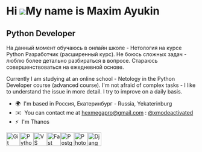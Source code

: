 Hi ![](https://user-images.githubusercontent.com/18350557/176309783-0785949b-9127-417c-8b55-ab5a4333674e.gif)My name is Maxim Ayukin
====================================================================================================================================

Python Developer
----------------

На данный момент обучаюсь в онлайн школе - Нетология на курсе Python Разработчик (расширенный курс). 
Не боюсь сложных задач - люблю более детально разбираться в вопросе.
Стараюсь совершенствоваться на ежедневной основе. 

Currently I am studying at an online school - Netology in the Python Developer course (advanced course). 
I'm not afraid of complex tasks - I like to understand the issue in more detail.
I try to improve on a daily basis.

*   🌍  I'm based in Россия, Екатеринбург - Russia, Yekaterinburg
*   ✉️  You can contact me at [hexmegapro@gmail.com](mailto:hexmegapro@gmail.com) : [@xmodeactivated]( https://t.me/xmodeactivated)
*   ⚡  I'm Thanos
<p align="left">
<a href="https://git-scm.com/" target="_blank" rel="noreferrer"><img src="https://raw.githubusercontent.com/danielcranney/readme-generator/main/public/icons/skills/git-colored.svg" width="36" height="36" alt="Git" /></a><a href="https://www.python.org/" target="_blank" rel="noreferrer"><img src="https://raw.githubusercontent.com/danielcranney/readme-generator/main/public/icons/skills/python-colored.svg" width="36" height="36" alt="Python" /></a><a href="https://code.visualstudio.com/" target="_blank" rel="noreferrer"><img src="https://raw.githubusercontent.com/danielcranney/readme-generator/main/public/icons/skills/visualstudiocode.svg" width="36" height="36" alt="VS Code" /></a><a href="https://fastapi.tiangolo.com/" target="_blank" rel="noreferrer"><img src="https://raw.githubusercontent.com/danielcranney/readme-generator/main/public/icons/skills/fastapi-colored.svg" width="36" height="36" alt="Fast API" /></a><a href="https://www.postgresql.org/" target="_blank" rel="noreferrer"><img src="https://raw.githubusercontent.com/danielcranney/readme-generator/main/public/icons/skills/postgresql-colored.svg" width="36" height="36" alt="PostgreSQL" /></a><a href="https://www.adobe.com/uk/products/photoshop.html" target="_blank" rel="noreferrer"><img src="https://raw.githubusercontent.com/danielcranney/readme-generator/main/public/icons/skills/photoshop-colored.svg" width="36" height="36" alt="Photoshop" /></a><a href="https://www.djangoproject.com/" target="_blank" rel="noreferrer"><img src="https://raw.githubusercontent.com/danielcranney/readme-generator/main/public/icons/skills/django-colored.svg" width="36" height="36" alt="Django" /></a>
                    </p>


